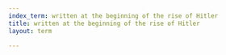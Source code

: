 ```yaml
---
index_term: written at the beginning of the rise of Hitler
title: written at the beginning of the rise of Hitler
layout: term

---
```

